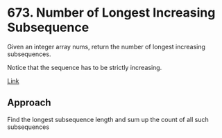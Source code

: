 # 673. Number of Longest Increasing Subsequence

Given an integer array nums, return the number of longest increasing subsequences.

Notice that the sequence has to be strictly increasing.

[Link](https://leetcode.com/problems/number-of-longest-increasing-subsequence/description/)

## Approach

Find the longest subsequence length and sum up the count of all such subsequences


